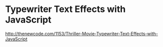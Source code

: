 # Typewriter Text Effects with JavaScript


http://thenewcode.com/1153/Thriller-Movie-Typewriter-Text-Effects-with-JavaScript
